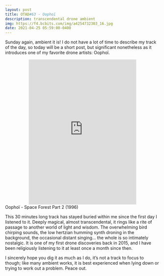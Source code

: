 ```yaml
---
layout: post
title: OTAD#63 - Oophoï
description: transcendental drone ambient
img: https://f4.bcbits.com/img/a4254732303_16.jpg
date: 2021-04-25 05:59:00-0400
---
```



Sunday again, ambient it is! I do not have a lot of time to describe my track of the day, so today will be a short post, but significant nonetheless as it introduces one of my favorite drone artists: Oophoï.

<div style="text-align: center;">
    <iframe style="border: 0; width: 350px; height: 470px;" src="https://bandcamp.com/EmbeddedPlayer/album=1642834127/size=large/bgcol=ffffff/linkcol=0687f5/tracklist=false/track=225506759/transparent=true/" seamless><a href="https://aliodie.bandcamp.com/album/static-soundscapes-three-lights-at-the-end-of-the-world">Static Soundscapes: Three Lights At The End Of The World by Oöphoi</a></iframe>
</div>

<div class="caption">
    Oophoï - Space Forest Part 2 (1996)
</div>

This 30 minutes long track has stayed buried within me since the first day I listened to it. Deeply magical, almost transcendental, it rings like a rite of passage to another world of light and wisdom. The overwhelming bird chirping sounds, the low hertzian humming synth droning in the background, the occasional distant singing… the whole is so intimately nostalgic. It is one of my first drone discoveries back in 2015, and I have been religiously listening to it at least once a month since then.

I sincerely hope you dig it as much as I do, it’s not a track to focus to though; like many ambient works, it is best experienced when lying down or trying to work out a problem. Peace out.
